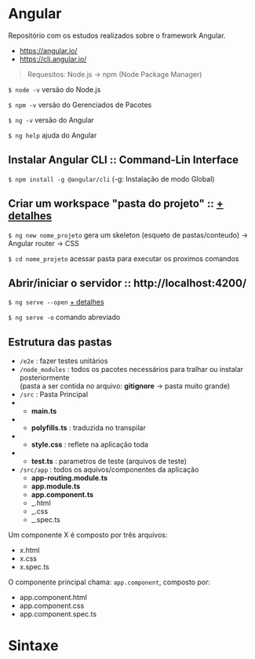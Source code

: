 # Angular
Repositório com os estudos realizados sobre o framework Angular.

* https://angular.io/
* https://cli.angular.io/

> Requesitos: Node.js -> npm (Node Package Manager)

`$ node -v` versão do Node.js 

`$ npm -v` versão do Gerenciados de Pacotes

`$ ng -v` versão do Angular

`$ ng help` ajuda do Angular

## Instalar Angular CLI :: Command-Lin Interface

`$ npm install -g @angular/cli`  (-g: Instalação de modo Global)

## Criar um workspace "pasta do projeto" :: [+ detalhes](https://angular.io/guide/strict-mode)

`$ ng new nome_projeto`  gera um skeleton (esqueto de pastas/conteudo) -> Angular router -> CSS

`$ cd nome_projeto`    acessar pasta para executar os proximos comandos

## Abrir/iniciar o servidor :: http://localhost:4200/

`$ ng serve --open`  [+ detalhes](https://angular.io/cli/serve )

`$ ng serve -o` comando abreviado

## Estrutura das pastas
* `/e2e` : fazer testes unitários
* `/node_modules` : todos os pacotes necessários para tralhar ou instalar posteriormente <br>
(pasta a ser contida no arquivo: **gitignore** -> pasta muito grande)
* `/src` : Pasta Principal
* * **main.ts**
* * **polyfills.ts** : traduzida no transpilar
* * **style.css** : reflete na aplicação toda
* * **test.ts** : parametros de teste (arquivos de teste)
* `/src/app` : todos os aquivos/componentes da aplicação
    * **app-routing.module.ts**
    * **app.module.ts**
    * **app.component.ts**
    * _.html
    * _.css
    * _.spec.ts

Um componente X é composto por três arquivos:
* x.html
* x.css
* x.spec.ts
 
O componente principal chama: `app.component`, composto por:
* app.component.html
* app.component.css
* app.component.spec.ts


# Sintaxe
